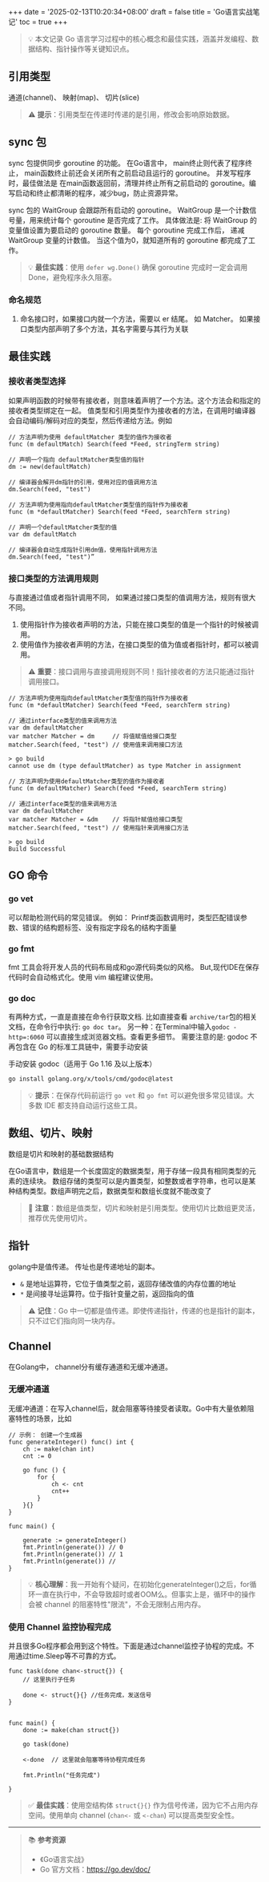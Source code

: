 +++
date = '2025-02-13T10:20:34+08:00'
draft = false
title = 'Go语言实战笔记'
toc = true
+++

> 💡 本文记录 Go 语言学习过程中的核心概念和最佳实践，涵盖并发编程、数据结构、指针操作等关键知识点。

## 引用类型

通道(channel)、 映射(map)、 切片(slice)

> ⚠️ **提示**：引用类型在传递时传递的是引用，修改会影响原始数据。

## sync 包

sync 包提供同步 goroutine 的功能。 在Go语言中， main终止则代表了程序终止， main函数终止前还会关闭所有之前启动且运行的 goroutine。 
并发写程序时，最佳做法是 在main函数返回前，清理并终止所有之前启动的 goroutine。编写启动和终止都清晰的程序，减少bug，防止资源异常。

sync 包的 WaitGroup 会跟踪所有启动的 goroutine。 WaitGroup 是一个计数信号量，用来统计每个 goroutine 是否完成了工作。
具体做法是: 将 WaitGroup 的变量值设置为要启动的 goroutine 数量。 每个 goroutine 完成工作后， 递减 WaitGroup 变量的计数值。
当这个值为0，就知道所有的 goroutine 都完成了工作。

> 💡 **最佳实践**：使用 `defer wg.Done()` 确保 goroutine 完成时一定会调用 Done，避免程序永久阻塞。

### 命名规范

1. 命名接口时，如果接口内就一个方法，需要以 er 结尾。 如 Matcher。 如果接口类型内部声明了多个方法，其名字需要与其行为关联

## 最佳实践

### 接收者类型选择

如果声明函数的时候带有接收者，则意味着声明了一个方法。这个方法会和指定的接收者类型绑定在一起。 
值类型和引用类型作为接收者的方法，在调用时编译器会自动编码/解码对应的类型，然后传递给方法。例如
```golang
// 方法声明为使用 defaultMatcher 类型的值作为接收者
func (m defaultMatch) Search(feed *Feed, stringTerm string)

// 声明一个指向 defaultMatcher类型值的指针
dm := new(defaultMatch)

// 编译器会解开dm指针的引用，使用对应的值调用方法
dm.Search(feed, "test")

// 方法声明为使用指向defaultMatcher类型值的指针作为接收者
func (m *defaultMatcher) Search(feed *Feed, searchTerm string)

// 声明一个defaultMatcher类型的值
var dm defaultMatch

// 编译器会自动生成指针引用dm值，使用指针调用方法
dm.Search(feed, "test")”

```

### 接口类型的方法调用规则

与直接通过值或者指针调用不同， 如果通过接口类型的值调用方法，规则有很大不同。 
1. 使用指针作为接收者声明的方法，只能在接口类型的值是一个指针的时候被调用。
2. 使用值作为接收者声明的方法，在接口类型的值为值或者指针时，都可以被调用。

> ⚠️ **重要**：接口调用与直接调用规则不同！指针接收者的方法只能通过指针调用接口。

```golang
// 方法声明为使用指向defaultMatcher类型值的指针作为接收者
func (m *defaultMatcher) Search(feed *Feed, searchTerm string)

// 通过interface类型的值来调用方法
var dm defaultMatcher
var matcher Matcher = dm     // 将值赋值给接口类型
matcher.Search(feed, "test") // 使用值来调用接口方法

> go build
cannot use dm (type defaultMatcher) as type Matcher in assignment

// 方法声明为使用defaultMatcher类型的值作为接收者
func (m defaultMatcher) Search(feed *Feed, searchTerm string)

// 通过interface类型的值来调用方法
var dm defaultMatcher
var matcher Matcher = &dm    // 将指针赋值给接口类型
matcher.Search(feed, "test") // 使用指针来调用接口方法

> go build
Build Successful

```

## GO 命令

### go vet
可以帮助检测代码的常见错误。 例如： Printf类函数调用时，类型匹配错误参数、错误的结构题标签、没有指定字段名的结构字面量

### go fmt
fmt 工具会将开发人员的代码布局成和go源代码类似的风格。 But,现代IDE在保存代码时会自动格式化。使用 vim 编程建议使用。

### go doc
有两种方式，一直是直接在命令行获取文档. 比如直接查看 `archive/tar`包的相关文档，在命令行中执行: `go doc tar`。 
另一种：在Terminal中输入`godoc -http=:6060` 可以直接生成浏览器文档。查看更多细节。 需要注意的是: godoc 不再包含在 Go 的标准工具链中，需要手动安装

手动安装 godoc（适用于 Go 1.16 及以上版本）
```bash
go install golang.org/x/tools/cmd/godoc@latest
```

> 💡 **提示**：在保存代码前运行 `go vet` 和 `go fmt` 可以避免很多常见错误。大多数 IDE 都支持自动运行这些工具。



## 数组、切片、映射

数组是切片和映射的基础数据结构

在Go语言中，数组是一个长度固定的数据类型，用于存储一段具有相同类型的元素的连续块。 数组存储的类型可以是内置类型，如整数或者字符串，也可以是某种结构类型。数组声明完之后，数据类型和数组长度就不能改变了

> 📝 **注意**：数组是值类型，切片和映射是引用类型。使用切片比数组更灵活，推荐优先使用切片。

## 指针

golang中是值传递。 传址也是传递地址的副本。

- `&` 是地址运算符，它位于值类型之前，返回存储改值的内存位置的地址
- `*` 是间接寻址运算符。位于指针变量之前，返回指向的值

> ⚠️ **记住**：Go 中一切都是值传递。即使传递指针，传递的也是指针的副本，只不过它们指向同一块内存。

## Channel

在Golang中， channel分有缓存通道和无缓冲通道。 

### 无缓冲通道

无缓冲通道：在写入channel后，就会阻塞等待接受者读取。Go中有大量依赖阻塞特性的场景，比如
```golang
// 示例： 创建一个生成器
func generateInteger() func() int {
    ch := make(chan int)
    cnt := 0

    go func () {
        for {
            ch <- cnt
            cnt++
        }
    }{}
}

func main() {

    generate := generateInteger()
    fmt.Println(generate()) // 0
    fmt.Println(generate()) // 1
    fmt.Println(generate()) //
}

```

> 💡 **核心理解**：我一开始有个疑问，在初始化generateInteger()之后，for循环一直在执行中，不会导致超时或者OOM么。但事实上是，循环中的操作会被 channel 的阻塞特性"限流"，不会无限制占用内存。

### 使用 Channel 监控协程完成

并且很多Go程序都会用到这个特性。下面是通过channel监控子协程的完成。不用通过time.Sleep等不可靠的方式。
```golang
func task(done chan<-struct{}) {
    // 这里执行子任务

    done <- struct{}{} //任务完成，发送信号
}


func main() {
    done := make(chan struct{})

    go task(done)

    <-done  // 这里就会阻塞等待协程完成任务

    fmt.Println("任务完成")

}

```

> ✅ **最佳实践**：使用空结构体 `struct{}{}` 作为信号传递，因为它不占用内存空间。使用单向 channel (`chan<-` 或 `<-chan`) 可以提高类型安全性。

---

> 📚 **参考资源**
> - 《Go语言实战》
> - Go 官方文档：https://go.dev/doc/

